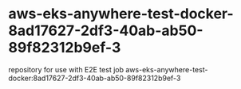 # aws-eks-anywhere-test-docker-8ad17627-2df3-40ab-ab50-89f82312b9ef-3
repository for use with E2E test job aws-eks-anywhere-test-docker:8ad17627-2df3-40ab-ab50-89f82312b9ef-3
